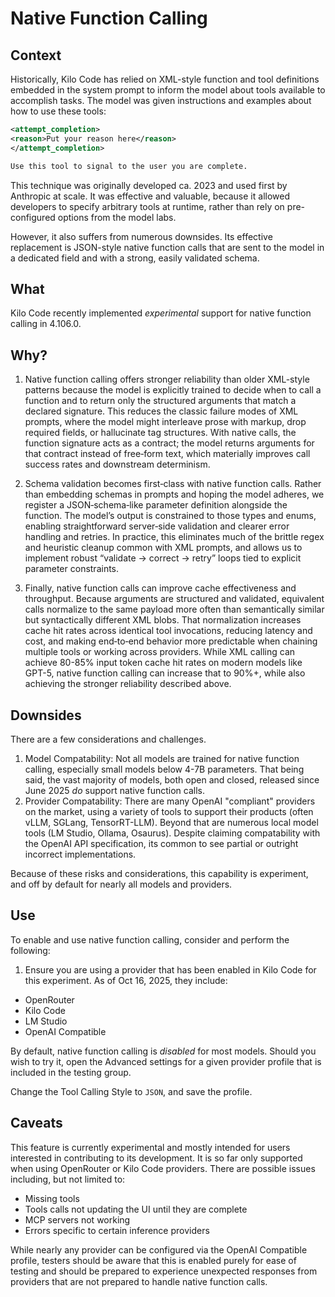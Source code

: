 # Native Function Calling

## Context

Historically, Kilo Code has relied on XML-style function and tool definitions embedded in the system prompt to inform the model about tools available to accomplish tasks. The model was given instructions and examples about how to use these tools:

```xml
<attempt_completion>
<reason>Put your reason here</reason>
</attempt_completion>

Use this tool to signal to the user you are complete.
```

This technique was originally developed ca. 2023 and used first by Anthropic at scale. It was effective and valuable, because it allowed developers to specify arbitrary tools at runtime, rather than rely on pre-configured options from the model labs.

However, it also suffers from numerous downsides. Its effective replacement is JSON-style native function calls that are sent to the model in a dedicated field and with a strong, easily validated schema.

## What

Kilo Code recently implemented _experimental_ support for native function calling in 4.106.0.

## Why?

1. Native function calling offers stronger reliability than older XML-style patterns because the model is explicitly trained to decide when to call a function and to return only the structured arguments that match a declared signature. This reduces the classic failure modes of XML prompts, where the model might interleave prose with markup, drop required fields, or hallucinate tag structures. With native calls, the function signature acts as a contract; the model returns arguments for that contract instead of free‑form text, which materially improves call success rates and downstream determinism.

2. Schema validation becomes first‑class with native function calls. Rather than embedding schemas in prompts and hoping the model adheres, we register a JSON‑schema‑like parameter definition alongside the function. The model’s output is constrained to those types and enums, enabling straightforward server‑side validation and clearer error handling and retries. In practice, this eliminates much of the brittle regex and heuristic cleanup common with XML prompts, and allows us to implement robust “validate → correct → retry” loops tied to explicit parameter constraints.

3. Finally, native function calls can improve cache effectiveness and throughput. Because arguments are structured and validated, equivalent calls normalize to the same payload more often than semantically similar but syntactically different XML blobs. That normalization increases cache hit rates across identical tool invocations, reducing latency and cost, and making end‑to‑end behavior more predictable when chaining multiple tools or working across providers. While XML calling can achieve 80-85% input token cache hit rates on modern models like GPT-5, native function calling can increase that to 90%+, while also achieving the stronger reliability described above.

## Downsides

There are a few considerations and challenges.

1. Model Compatability: Not all models are trained for native function calling, especially small models below 4-7B parameters. That being said, the vast majority of models, both open and closed, released since June 2025 _do_ support native function calls.
2. Provider Compatability: There are many OpenAI "compliant" providers on the market, using a variety of tools to support their products (often vLLM, SGLang, TensorRT-LLM). Beyond that are numerous local model tools (LM Studio, Ollama, Osaurus). Despite claiming compatability with the OpenAI API specification, its common to see partial or outright incorrect implementations.

Because of these risks and considerations, this capability is experiment, and off by default for nearly all models and providers.

## Use

To enable and use native function calling, consider and perform the following:

1. Ensure you are using a provider that has been enabled in Kilo Code for this experiment. As of Oct 16, 2025, they include:

- OpenRouter
- Kilo Code
- LM Studio
- OpenAI Compatible

By default, native function calling is _disabled_ for most models. Should you wish to try it, open the Advanced settings for a given provider profile that is included in the testing group.

Change the Tool Calling Style to `JSON`, and save the profile.

## Caveats

This feature is currently experimental and mostly intended for users interested in contributing to its development.
It is so far only supported when using OpenRouter or Kilo Code providers. There are possible issues including, but not limited to:

- Missing tools
- Tools calls not updating the UI until they are complete
- MCP servers not working
- Errors specific to certain inference providers

While nearly any provider can be configured via the OpenAI Compatible profile, testers should be aware that this is enabled purely for ease of testing and should be prepared to experience unexpected responses from providers that are not prepared to handle native function calls.
